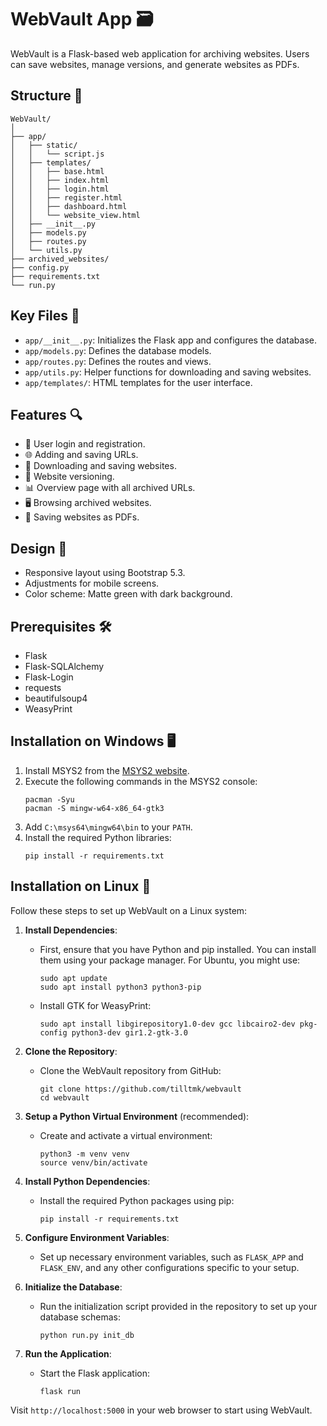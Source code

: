 # WebVault App 🗃️

WebVault is a Flask-based web application for archiving websites. Users can save websites, manage versions, and generate websites as PDFs.

## Structure 📂

```
WebVault/
│
├── app/
│   ├── static/
│   │   └── script.js
│   ├── templates/
│   │   ├── base.html
│   │   ├── index.html
│   │   ├── login.html
│   │   ├── register.html
│   │   ├── dashboard.html
│   │   └── website_view.html
│   ├── __init__.py
│   ├── models.py
│   ├── routes.py
│   └── utils.py
├── archived_websites/
├── config.py
├── requirements.txt
└── run.py
```

## Key Files 📑

- `app/__init__.py`: Initializes the Flask app and configures the database.
- `app/models.py`: Defines the database models.
- `app/routes.py`: Defines the routes and views.
- `app/utils.py`: Helper functions for downloading and saving websites.
- `app/templates/`: HTML templates for the user interface.

## Features 🔍

- 🔐 User login and registration.
- 🌐 Adding and saving URLs.
- 📁 Downloading and saving websites.
- 🔄 Website versioning.
- 📊 Overview page with all archived URLs.
- 🖥️ Browsing archived websites.
- 📄 Saving websites as PDFs.

## Design 🎨

- Responsive layout using Bootstrap 5.3.
- Adjustments for mobile screens.
- Color scheme: Matte green with dark background.

## Prerequisites 🛠️

- Flask
- Flask-SQLAlchemy
- Flask-Login
- requests
- beautifulsoup4
- WeasyPrint

## Installation on Windows 🖥️

1. Install MSYS2 from the [MSYS2 website](https://www.msys2.org/).
2. Execute the following commands in the MSYS2 console:
   ```
   pacman -Syu
   pacman -S mingw-w64-x86_64-gtk3
   ```
3. Add `C:\msys64\mingw64\bin` to your `PATH`.
4. Install the required Python libraries:
   ```
   pip install -r requirements.txt
   ```

## Installation on Linux 🐧

Follow these steps to set up WebVault on a Linux system:

1. **Install Dependencies**:
   - First, ensure that you have Python and pip installed. You can install them using your package manager. For Ubuntu, you might use:
     ```
     sudo apt update
     sudo apt install python3 python3-pip
     ```
   - Install GTK for WeasyPrint:
     ```
     sudo apt install libgirepository1.0-dev gcc libcairo2-dev pkg-config python3-dev gir1.2-gtk-3.0
     ```

2. **Clone the Repository**:
   - Clone the WebVault repository from GitHub:
     ```
     git clone https://github.com/tilltmk/webvault
     cd webvault
     ```

3. **Setup a Python Virtual Environment** (recommended):
   - Create and activate a virtual environment:
     ```
     python3 -m venv venv
     source venv/bin/activate
     ```

4. **Install Python Dependencies**:
   - Install the required Python packages using pip:
     ```
     pip install -r requirements.txt
     ```

5. **Configure Environment Variables**:
   - Set up necessary environment variables, such as `FLASK_APP` and `FLASK_ENV`, and any other configurations specific to your setup.

6. **Initialize the Database**:
   - Run the initialization script provided in the repository to set up your database schemas:
     ```
     python run.py init_db
     ```

7. **Run the Application**:
   - Start the Flask application:
     ```
     flask run
     ```

Visit `http://localhost:5000` in your web browser to start using WebVault.
